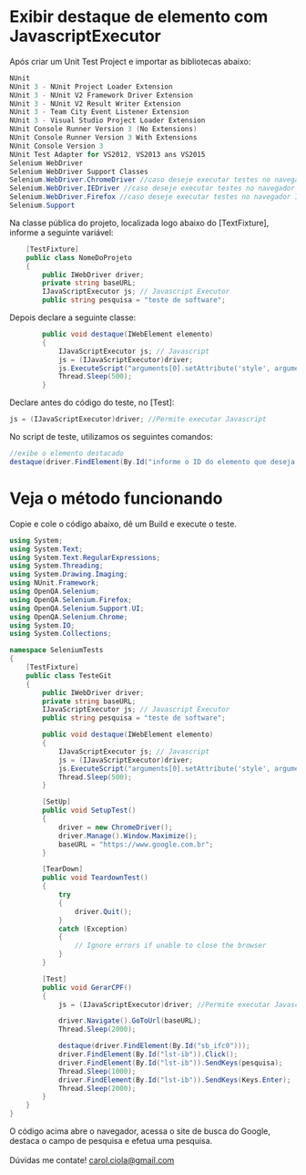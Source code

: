 # Exibir destaque de elemento com JavascriptExecutor

Após criar um Unit Test Project e importar as bibliotecas abaixo:
```csharp
NUnit
NUnit 3 - NUnit Project Loader Extension
NUnit 3 - NUnit V2 Framework Driver Extension
NUnit 3 - NUnit V2 Result Writer Extension
NUnit 3 - Team City Event Listener Extension
NUnit 3 - Visual Studio Project Loader Extension
NUnit Console Runner Version 3 (No Extensions)
NUnit Console Runner Version 3 With Extensions
NUnit Console Version 3
NUnit Test Adapter for VS2012, VS2013 ans VS2015
Selenium WebDriver
Selenium WebDriver Support Classes
Selenium.WebDriver.ChromeDriver //caso deseje executar testes no navegador Internet Explorer
Selenium.WebDriver.IEDriver //caso deseje executar testes no navegador Internet Explorer
Selenium.WebDriver.Firefox //caso deseje executar testes no navegador Internet Explorer
Selenium.Support
```
Na classe pública do projeto, localizada logo abaixo do [TextFixture], informe a seguinte variável:
```csharp
    [TestFixture]
    public class NomeDoProjeto
    {
        public IWebDriver driver;
        private string baseURL;
        IJavaScriptExecutor js; // Javascript Executor
        public string pesquisa = "teste de software";
```
Depois declare a seguinte classe:
```csharp
        public void destaque(IWebElement elemento)
        {
            IJavaScriptExecutor js; // Javascript 
            js = (IJavaScriptExecutor)driver;
            js.ExecuteScript("arguments[0].setAttribute('style', arguments[1]);", elemento, "color: yellow; border: 4px solid yellow;");
            Thread.Sleep(500);
        }
```      
Declare antes do código do teste, no [Test]:
```csharp
js = (IJavaScriptExecutor)driver; //Permite executar Javascript
```
No script de teste, utilizamos os seguintes comandos:
```csharp      
//exibe o elemento destacado
destaque(driver.FindElement(By.Id("informe o ID do elemento que deseja destacar")));
```
# Veja o método funcionando

Copie e cole o código abaixo, dê um Build e execute o teste.
```csharp
using System;
using System.Text;
using System.Text.RegularExpressions;
using System.Threading;
using System.Drawing.Imaging;
using NUnit.Framework;
using OpenQA.Selenium;
using OpenQA.Selenium.Firefox;
using OpenQA.Selenium.Support.UI;
using OpenQA.Selenium.Chrome;
using System.IO;
using System.Collections;

namespace SeleniumTests
{
    [TestFixture]
    public class TesteGit
    {
        public IWebDriver driver;
        private string baseURL;
        IJavaScriptExecutor js; // Javascript Executor
        public string pesquisa = "teste de software";

        public void destaque(IWebElement elemento)
        {
            IJavaScriptExecutor js; // Javascript 
            js = (IJavaScriptExecutor)driver;
            js.ExecuteScript("arguments[0].setAttribute('style', arguments[1]);", elemento, "color: yellow; border: 4px solid yellow;");
            Thread.Sleep(500);
        }

        [SetUp]
        public void SetupTest()
        {
            driver = new ChromeDriver();
            driver.Manage().Window.Maximize();
            baseURL = "https://www.google.com.br";
        }

        [TearDown]
        public void TeardownTest()
        {
            try
            {
                driver.Quit();
            }
            catch (Exception)
            {
                // Ignore errors if unable to close the browser
            }
        }

        [Test]
        public void GerarCPF()
        {
            js = (IJavaScriptExecutor)driver; //Permite executar Javascript

            driver.Navigate().GoToUrl(baseURL);
            Thread.Sleep(2000);

            destaque(driver.FindElement(By.Id("sb_ifc0")));
            driver.FindElement(By.Id("lst-ib")).Click();
            driver.FindElement(By.Id("lst-ib")).SendKeys(pesquisa);
            Thread.Sleep(1000);
            driver.FindElement(By.Id("lst-ib")).SendKeys(Keys.Enter);
            Thread.Sleep(2000);
        }
    }
}
```
O código acima abre o navegador, acessa o site de busca do Google, destaca o campo de pesquisa e efetua uma pesquisa.
<br></br>
Dúvidas me contate! carol.ciola@gmail.com
